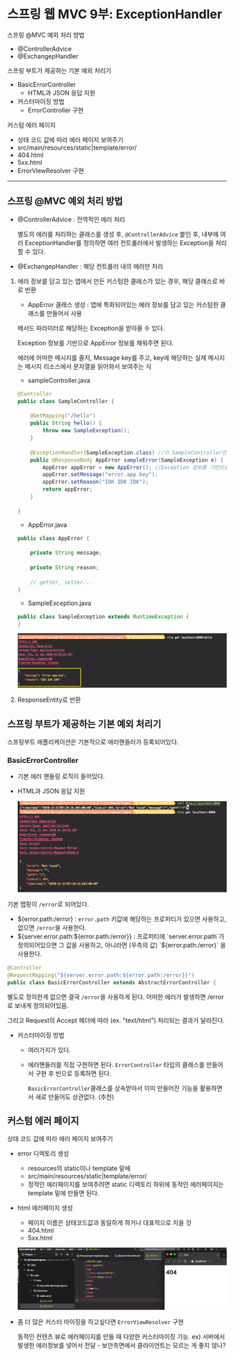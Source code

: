 # 스프링 웹 MVC 9부: ExceptionHandler

스프링 @MVC 예외 처리 방법

* @ControllerAdvice
* @ExchangepHandler

스프링 부트가 제공하는 기본 예외 처리기

* BasicErrorController
  * HTML과 JSON 응답 지원
* 커스터마이징 방법
  * ErrorController 구현

커스텀 에러 페이지

* 상태 코드 값에 따라 에러 페이지 보여주기
* src/main/resources/static|template/error/
* 404.html
* 5xx.html
* ErrorViewResolver 구현

---

## 스프링 @MVC 예외 처리 방법

* @ControllerAdvice : 전역적인 에러 처리

  별도의 에러를 처리하는 클래스를 생성 후, `@ControllerAdvice` 붙인 후, 내부에 여러 ExceptionHandler를 정의하면 여러 컨트롤러에서 발생하는 Exception을 처리할 수 있다.

* @ExchangepHandler : 해당 컨트롤러 내의 에러만 처리



1. 에러 정보를 담고 있는 앱에서 만든 커스텀한 클래스가 있는 경우, 해당 클래스로 바로 반환

   * AppError 클래스 생성 : 앱에 특화되어있는 에러 정보를 담고 있는 커스텀한 클래스를 만들어서 사용

   메서드 파라미터로 해당하는 Exception을 받아올 수 있다.

   Exception 정보를 기반으로 AppError 정보를 채워주면 된다.

   에러에 어떠한 메시지를 줄지, Message key를 주고, key에 해당하는 실제 메시지는 메시지 리소스에서 문자열을 읽어와서 보여주는 식

   * sampleController.java

   ```java
   @Controller
   public class SampleController {
   
       @GetMapping("/hello")
       public String hello() {
           throw new SampleException();
       }
   
       @ExceptionHandler(SampleException.class) //이 SampleController안에서 SampleException이 발생하면 이 핸들러를 사용하겠다.
       public @ResponseBody AppError sampleError(SampleException e) {
           AppError appError = new AppError(); //Exception 정보를 기반으로 AppError 정보를 채워주면 된다.
           appError.setMessage("error.app.key");
           appError.setReason("IDK IDK IDK");
           return appError;
       }
   
   }
   ```

   * AppError.java

   ```java
   public class AppError {
   
       private String message;
   
       private String reason;
   
       // getter, setter...
   }
   ```

   * SampleException.java

   ```java
   public class SampleException extends RuntimeException {
   }
   ```

   ![image-20201231164044198](images/image-20201231164044198.png)





2. ResponseEntity로 반환



## 스프링 부트가 제공하는 기본 예외 처리기

스프링부트 애플리케이션은 기본적으로 에러핸들러가 등록되어있다.

### BasicErrorController

* 기본 에러 핸들링 로직이 들어있다.

* HTML과 JSON 응답 지원

  ![image-20201231164626961](images/image-20201231164626961.png)



기본 맵핑이 `/error`로 되어있다.

* ${error.path:/error} :  `error.path` 키값에 해당하는 프로퍼티가 있으면 사용하고, 없으면 `/error`을 사용한다.
* ${server.error.path:${error.path:/error}} : 프로퍼티에 `server.error.path`가 정의되어있으면 그 값을 사용하고, 아니라면 (우측의 값) `${error.path:/error}` 을 사용한다.

```java
@Controller
@RequestMapping("${server.error.path:${error.path:/error}}") 
public class BasicErrorController extends AbstractErrorController {
```



별도로 정의한게 없으면 결국 `/error`을 사용하게 된다. 어떠한 에러가 발생하면 /error로 보내게 정의되어있음.

그리고 Request의 Accept 헤더에 따라 (ex. "text/html") 처리되는 결과가 달라진다.



* 커스터마이징 방법

  * 여러가지가 있다.

  * 에러핸들러를 직접 구현하면 된다. `ErrorController` 타입의 클래스를 만들어서 구현 후 빈으로 등록하면 된다.

    `BasicErrorController`클래스를 상속받아서 이미 만들어진 기능을 활용하면서 새로 만들어도 상관없다. (추천)



## 커스텀 에러 페이지

상태 코드 값에 따라 에러 페이지 보여주기

* error 디렉토리 생성

  * resources의 static이나 template 밑에
  * src/main/resources/static|template/error/
  * 정적인 에러페이지를 보여주려면 static 디렉토리 하위에 동적인 에러페이지는 template 밑에 만들면 된다.

* html 에러페이지 생성

  * 페이지 이름은 상태코드값과 동일하게 하거나 대표적으로 지을 것
  * 404.html
  * 5xx.html

  ![image-20201231170424133](images/image-20201231170424133.png)



* 좀 더 많은 커스터 마이징을 하고싶다면 `ErrorViewResolver` 구현

  동적인 컨텐츠 뷰로 에러페이지를 만들 때 다양한 커스터마이징 가능. ex) 서버에서 발생한 에러정보를 넣어서 전달 - 보안측면에서 클라이언트는 모르는 게 좋지 않나?





















